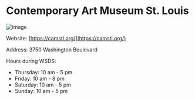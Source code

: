 # Contemporary Art Museum St. Louis

![image](https://user-images.githubusercontent.com/47701394/194358123-d70da19d-71eb-4478-bccd-0e62bf59d04e.png)

Website: [https://camstl.org/](https://camstl.org/)

Address: 3750 Washington Boulevard

Hours during WSDS:
- Thursday: 10 am - 5 pm
- Friday: 10 am - 8 pm
- Saturday: 10 am - 5 pm
- Sunday: 10 am - 5 pm
